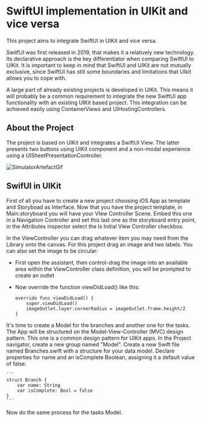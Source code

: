 #  SwiftUI implementation in UIKit and vice versa

This project aims to integrate SwiftUI in UIKit and vice versa. 

SwitfUI was first released in 2019, that makes it a relatively new technology. Its declarative approach is the key differentiator when comparing SwiftUI to UIKit. 
It is important to keep in mind that SwiftUI and UIKit are not mutually exclusive, since SwiftUI has still some boundaries and limitations that UIkit allows you to cope with. 

A large part of already existing projects is developed in UIKit. This means it will probably be a common requirement to integrate the new SwiftUI app functionality with an existing UIKit based project.
This integration can be achieved easily using ContainerViews and UIHostingControllers.


##  About the Project

The project is based on UIKit and integrates a SwiftUI View. The latter presents two buttons using UIKit component and a non-modal experience using a UISheetPresentationController. 

![SimulatorArtefactGif](https://user-images.githubusercontent.com/92525390/161572039-0ae8c9ea-c5a5-40c8-91bc-12ac6ebdeb91.gif)


##  SwifUI in UIKit

First of all you have to create a new project choosing iOS App as template and Storyboad as Interface.
Now that you have the project template, in Main.storyboard you will have your VIew Controller Scene. Embed this one in a Navigation Controller and set this last one as the storyboard entry point, in the Attributes inspector select the Is Initial View Controller checkbox.

In the ViewController you can drag whatever item you may need from the Library onto the canvas. For this project drag an image and two labels.
You can also set the image to be circular:
* First open the assistant, then control-drag the image into an available area within the ViewController class definition, you will be prompted to create an outlet
* Now override the function viewDidLoad() like this:

    ```
    override func viewDidLoad() {
        super.viewDidLoad()
        imageOutlet.layer.cornerRadius = imageOutlet.frame.height/2
    }
    ```


It's time to create a Model for the branches and another one for the tasks. The App will be structured on the Model-View-Controller (MVC) design pattern. This one is a common design pattern for UIKit apps. 
In the Project navigator, create a new group named "Model". 
Create a new Swift file named Branches.swift with a structure for your data model.
Declare properties for name and an isComplete Boolean, assigning it a default value of false.

    ```
    struct Branch {
        var name: String
        var isComplete: Bool = false
    }   
    ```

Now do the same process for the tasks Model.
